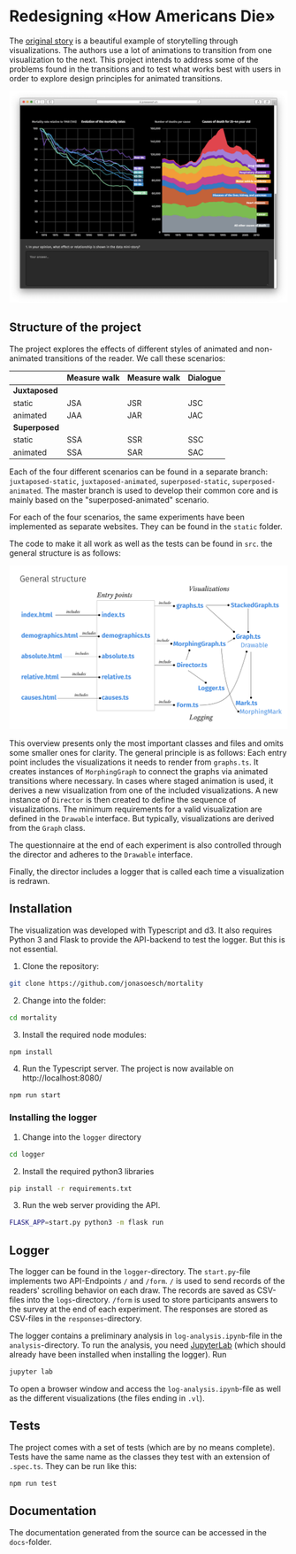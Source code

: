 # Redesigning «How Americans Die»

The [original story](https://www.bloomberg.com/graphics/dataview/how-americans-die/) is a beautiful example of storytelling through visualizations. The authors use a lot of animations to transition from one visualization to the next. This project intends to address some of the problems found in the transitions and to test what works best with users in order to explore design principles for animated transitions.

![](documentation/design.png)

## Structure of the project

The project explores the effects of different styles of animated and non-animated transitions of the reader. We call these scenarios:

|                | Measure walk | Measure walk | Dialogue |
| -------------- | ------------ | ------------ | -------- |
| **Juxtaposed** |              |              |          |
| static         | JSA          | JSR          | JSC      |
| animated       | JAA          | JAR          | JAC      |
| **Superposed** |              |              |          |
| static         | SSA          | SSR          | SSC      |
| animated       | SSA          | SAR          | SAC      |

Each of the four different scenarios can be found in a separate branch: `juxtaposed-static`, `juxtaposed-animated`, `superposed-static`, `superposed-animated`. The master branch is used to develop their common core and is mainly based on the "superposed-animated" scenario.

For each of the four scenarios, the same experiments have been implemented as separate websites. They can be found in the `static` folder.

The code to make it all work as well as the tests can be found in `src`. the general structure is as follows:

![Includes](documentation/Includes.png)

This overview presents only the most important classes and files and omits some smaller ones for clarity. The general principle is as follows: Each entry point includes the visualizations it needs to render from `graphs.ts`. It creates instances of `MorphingGraph` to connect the graphs via animated transitions where necessary. In cases where staged animation is used, it derives a new visualization from one of the included visualizations. A new instance of `Director` is then created to define the sequence of visualizations. The minimum requirements for a valid visualization are defined in the `Drawable` interface. But typically, visualizations are derived from the `Graph` class. 

The questionnaire at the end of each experiment is also controlled through the director and adheres to the `Drawable` interface.

Finally, the director includes a logger that is called each time a visualization is redrawn.

## Installation

The visualization was developed with Typescript and d3. It also requires Python 3 and Flask to provide the API-backend to test the logger. But this is not essential.


1. Clone the repository:

```bash
git clone https://github.com/jonasoesch/mortality
```

2. Change into the folder:

```bash
cd mortality
```

3. Install the required node modules:

```bash
npm install
```

4. Run the Typescript server. The project is now available on http://localhost:8080/

```
npm run start
```

### Installing the logger

1. Change into the `logger` directory

```bash
cd logger
```

2. Install the required python3 libraries

```bash
pip install -r requirements.txt
```



3. Run the web server providing the API.

```bash
FLASK_APP=start.py python3 -m flask run
```



## Logger

The logger can be found in the `logger`-directory. The `start.py`-file implements two API-Endpoints `/` and `/form`. `/` is used to send records of the readers' scrolling behavior on each draw.  The records are saved as CSV-files into the `logs`-directory. `/form` is used to store participants answers to the survey at the end of each experiment. The responses are stored as CSV-files in the `responses`-directory.

The logger contains a preliminary analysis in `log-analysis.ipynb`-file in the `analysis`-directory. To run the analysis, you need [JupyterLab](https://jupyterlab.readthedocs.io/en/stable/) (which should already have been installed when installing the logger). Run

```bash
jupyter lab
```

To open a browser window and access the  `log-analysis.ipynb`-file as well as the different visualizations (the files ending in `.vl`).

## Tests

The project comes with a set of tests (which are by no means complete). Tests have the same name as the classes they test with an extension of `.spec.ts`. They can be run like this:

```bash
npm run test
```



## Documentation

The documentation generated from the source can be accessed in the `docs`-folder.
